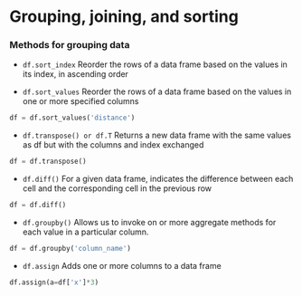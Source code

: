 # Grouping, joining, and sorting

### Methods for grouping data

- `df.sort_index` Reorder the rows of a data frame based on the values in its index, in ascending order

- `df.sort_values` Reorder the rows of a data frame based on the values in one or more specified columns

```python
df = df.sort_values('distance')
```

- `df.transpose() or df.T` Returns a new data frame with the same values as df but with the columns and index exchanged

```python
df = df.transpose()
```

- `df.diff()` For a given data frame, indicates the difference between each cell and the corresponding cell in the previous row

```python
df = df.diff()
```

- `df.groupby()` Allows us to invoke on or more aggregate methods for each value in a particular column.

```python
df = df.groupby('column_name')
```

- `df.assign` Adds one or more columns to a data frame
  
```python
df.assign(a=df['x']*3)
```


